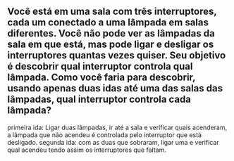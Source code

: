 ## Você está em uma sala com três interruptores, cada um conectado a uma lâmpada em salas diferentes. Você não pode ver as lâmpadas da sala em que está, mas pode ligar e desligar os interruptores quantas vezes quiser. Seu objetivo é descobrir qual interruptor controla qual lâmpada. Como você faria para descobrir, usando apenas duas idas até uma das salas das lâmpadas, qual interruptor controla cada lâmpada? 

primeira ida: Ligar duas lâmpadas, ir até a sala e verificar quais acenderam, a lâmpada que não acendeu é controlada pelo interruptor que está desligado.
segunda ida: com as duas que sobraram, ligar uma e verificar qual acendeu tendo assim os interruptores que faltam.
